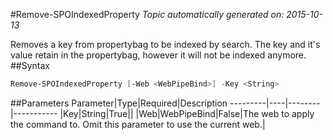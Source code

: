 #Remove-SPOIndexedProperty
*Topic automatically generated on: 2015-10-13*

Removes a key from propertybag to be indexed by search. The key and it's value retain in the propertybag, however it will not be indexed anymore.
##Syntax
```powershell
Remove-SPOIndexedProperty [-Web <WebPipeBind>] -Key <String>
```


##Parameters
Parameter|Type|Required|Description
---------|----|--------|-----------
|Key|String|True||
|Web|WebPipeBind|False|The web to apply the command to. Omit this parameter to use the current web.|

